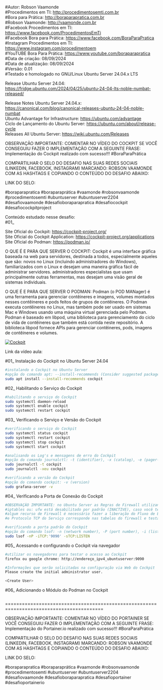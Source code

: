 #Autor: Robson Vaamonde<br>
#Procedimentos em TI: http://procedimentosemti.com.br<br>
#Bora para Prática: http://boraparapratica.com.br<br>
#Robson Vaamonde: http://vaamonde.com.br<br>
#Facebook Procedimentos em TI: https://www.facebook.com/ProcedimentosEmTi<br>
#Facebook Bora para Prática: https://www.facebook.com/BoraParaPratica<br>
#Instagram Procedimentos em TI: https://www.instagram.com/procedimentoem<br>
#YouTUBE Bora Para Prática: https://www.youtube.com/boraparapratica<br>
#Data de criação: 08/09/2024<br>
#Data de atualização: 08/09/2024<br>
#Versão: 0.01<br>
#Testado e homologado no GNU/Linux Ubuntu Server 24.04.x LTS

Release Ubuntu Server 24.04: https://fridge.ubuntu.com/2024/04/25/ubuntu-24-04-lts-noble-numbat-released/

Release Notes Ubuntu Server 24.04.x: https://canonical.com/blog/canonical-releases-ubuntu-24-04-noble-numbat<br>
Ubuntu Advantage for Infrastructure: https://ubuntu.com/advantage<br>
Ciclo de Lançamento do Ubuntu Server: https://ubuntu.com/about/release-cycle<br>
Releases All Ubuntu Server: https://wiki.ubuntu.com/Releases

OBSERVAÇÃO IMPORTANTE: COMENTAR NO VÍDEO DO COCKPIT SE VOCÊ CONSEGUIU FAZER O IMPLEMENTAÇÃO COM A SEGUINTE FRASE: Implementação do Cockpit realizado com sucesso!!! #BoraParaPrática

COMPARTILHAR O SELO DO DESAFIO NAS SUAS REDES SOCIAIS (LINKEDIN, FACEBOOK, INSTAGRAM) MARCANDO: ROBSON VAAMONDE COM AS HASHTAGS E COPIANDO O CONTEÚDO DO DESAFIO ABAIXO: 

LINK DO SELO: 

#boraparapratica #boraparaprática #vaamonde #robsonvaamonde #procedimentosemti #ubuntuserver #ubuntuserver2204 #desafiovaamonde #desafioboraparapratica #desafiocockpit #desafiocockpitproject

Conteúdo estudado nesse desafio:<br>
#01_

Site Oficial do Cockpit: https://cockpit-project.org/<br>
Site Oficial do Cockpit Application: https://cockpit-project.org/applications<br>
Site Oficial do Podman: https://podman.io/

O QUE É E PARA QUE SERVER O COCKPIT: Cockpit é uma interface gráfica baseada na web para servidores, destinada a todos, especialmente aqueles que são: novos no Linux (incluindo administradores do Windows), familiarizados com o Linux e desejam uma maneira gráfica fácil de administrar servidores. administradores especialistas que usam principalmente outras ferramentas, mas desejam uma visão geral de sistemas individuais.

O QUE É E PARA QUE SERVER O PODMAN: Podman (o POD MANager) é uma ferramenta para gerenciar contêineres e imagens, volumes montados nesses contêineres e pods feitos de grupos de contêineres. O Podman executa contêineres no Linux, mas também pode ser usado em sistemas Mac e Windows usando uma máquina virtual gerenciada pelo Podman. Podman é baseado em libpod, uma biblioteca para gerenciamento do ciclo de vida de contêineres que também está contida neste repositório. A biblioteca libpod fornece APIs para gerenciar contêineres, pods, imagens de contêineres e volumes.

[![Cockpit](http://img.youtube.com/vi//0.jpg)]( "Cockpit")

Link da vídeo aula: 

#01_ Instalação do Cockpit no Ubuntu Server 24.04<br>
```bash
#instalando o Cockpit no Ubuntu Server
#opção do comando apt: --install-recommends (Consider suggested packages as a dependency for installing)
sudo apt install --install-recommends cockpit
```

#02_ Habilitando o Serviço do Cockpit<br>
```bash
#habilitando o serviço do Cockpit
sudo systemctl daemon-reload
sudo systemctl enable cockpit
sudo systemctl restart cockpit
```

#03_ Verificando o Serviço e Versão do Cockpit<br>
```bash
#verificando o serviço do Cockpit
sudo systemctl status cockpit
sudo systemctl restart cockpit
sudo systemctl stop cockpit
sudo systemctl start cockpit

#analisando os Log's e mensagens de erro do Cockpit
#opção do comando journalctl: -t (identifier), -x (catalog), -e (pager-end), -u (unit)
sudo journalctl -t cockpit
sudo journalctl -xeu cockpit

#verificando a versão do Cockpit
#opção do comando cockpit: -v (version)
sudo grafana-server -v
```

#04_ Verificando a Porta de Conexão do Cockpit<br>
```bash
#OBSERVAÇÃO IMPORTANTE: no Ubuntu Server as Regras de Firewall utilizando o comando: 
#iptables ou: ufw está desabilitado por padrão (INACTIVE), caso você tenha habilitado 
#algum recurso de Firewall é necessário fazer a liberação do Fluxo de Entrada, Porta 
#e Protocolo TCP do Serviço corresponde nas tabelas do firewall e testar a conexão.

#verificando a porta padrão do Cockpit
#opção do comando lsof: -n (network number), -P (port number), -i (list IP Address), -s (alone directs)
sudo lsof -nP -iTCP:'9090' -sTCP:LISTEN
```

#05_ Acessando e configurando o Cockpit via navegador<br>
```bash
#utilizar os navegadores para testar o acesso ao Cockpit 
firefox ou google chrome: http://endereço_ipv4_ubuntuserver:9090

#Informações que serão solicitadas na configuração via Web do Cockpit
Please create the initial administrator user.

<Create User>
```

#06_ Adicionando o Módulo do Podman no Cockpit
```bash

```

=========================================================================================

OBSERVAÇÃO IMPORTANTE: COMENTAR NO VÍDEO DO PORTAINER SE VOCÊ CONSEGUIU FAZER O IMPLEMENTAÇÃO COM A SEGUINTE FRASE: Implementação do Portainer.io realizado com sucesso!!! #BoraParaPrática

COMPARTILHAR O SELO DO DESAFIO NAS SUAS REDES SOCIAIS (LINKEDIN, FACEBOOK, INSTAGRAM) MARCANDO: ROBSON VAAMONDE COM AS HASHTAGS E COPIANDO O CONTEÚDO DO DESAFIO ABAIXO: 

LINK DO SELO: 

#boraparapratica #boraparaprática #vaamonde #robsonvaamonde #procedimentosemti #ubuntuserver #ubuntuserver2204 #desafiovaamonde #desafioboraparapratica #desafioportainer #desafioportainerio